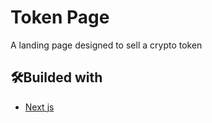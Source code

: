 # Token Page
A landing page designed to sell a crypto token 

## 🛠️Builded with 
* [Next js](https://github.com/vercel/next.js) 
